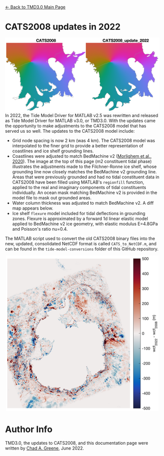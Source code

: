 [&larr; Back to TMD3.0 Main Page](../README.md)

# CATS2008 updates in 2022
![Tidal phase of the m2 constituent for the Filchner-Ronne Ice Shelf](../tide-model-conversions/CATS2008_update_2022_comparison.png)
In 2022, the Tide Model Driver for MATLAB v2.5 was rewritten and released as Tide Model Driver for MATLAB v3.0, or TMD3.0. With the updates came the opportunity to make adjustments to the CATS2008 model that has served us so well. The updates to the CATS2008 model include:

* Grid node spacing is now 2 km (was 4 km). The CATS2008 model was interpolated to the finer grid to provide a better representation of coastlines and ice shelf grounding lines. 
* Coastlines were adjusted to match BedMachine v2 ([Morlighem et al., 2020](https://doi.org/10.1038/s41561-019-0510-8)). The image at the top of this page (m2 constituent tidal phase) illustrates the adjustments made to the Filchner-Ronne ice shelf, whose grounding line now closely matches the BedMachine v2 grounding line. Areas that were previously grounded and had no tidal constituent data in CATS2008 have been filled using MATLAB's `regionfill` function, applied to the real and imaginary components of tidal constituents individually. An ocean mask matching BedMachine v2 is provided in the model file to mask out grounded areas.
* Water column thickness was adjusted to match BedMachine v2. A diff map appears below. 
* Ice shelf `flexure` model included for tidal deflections in grounding zones. Flexure is approximated by a forward 1d linear elastic model applied to BedMachine v2 ice geometry, with elastic modulus E=4.8GPa and Poisson's ratio nu=0.4.

The MATLAB script used to convert the old CATS2008 binary files into the new, updated, consolidated NetCDF format is called `CATS_to_NetCDF.m`, and can be found in the `tide-model-conversions` folder of this GitHub repository. 

<p align="center"><img src="../tide-model-conversions/CATS2008_updated_wct_diff.png" width="500"/></p>

# Author Info
TMD3.0, the updates to CATS2008, and this documentation page were written by [Chad A. Greene](https://www.chadagreene.com), June 2022. 